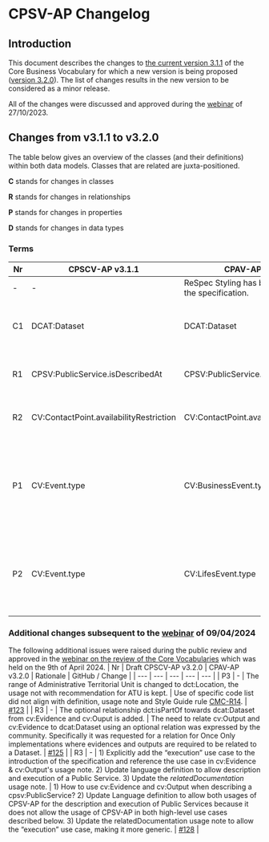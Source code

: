 # CPSV-AP Changelog

## Introduction

This document describes the changes to [the current version 3.1.1](https://semiceu.github.io/CPSV-AP/releases/3.1.1/) of the Core Business Vocabulary for which a new version is being proposed ([version 3.2.0](https://semiceu.github.io/CPSV-AP/releases/3.2.0/)). The list of changes results in the new version to be considered as a minor release.

All of the changes were discussed and approved during the [webinar](https://joinup.ec.europa.eu/collection/semic-support-centre/event/webinar-review-core-vocabularies) of 27/10/2023.

## Changes from v3.1.1 to v3.2.0 
The table below gives an overview of the classes (and their definitions) within both data models. Classes that are related are juxta-positioned.

**C** stands for changes in classes

**R** stands for changes in relationships

**P** stands for changes in properties

**D** stands for changes in data types

### Terms
| Nr | CPSCV-AP v3.1.1 | CPAV-AP v3.2.0 | Rationale                                | GitHub/Change                                                                                                                              |
| -- | ------------------------------- | ------------------------------- | ---------------------------------------- | ------------------------------------------------------------------------------------------------------------------------------------------ |
| - | - | ReSpec Styling has been applied to the specification.| - | - |
| C1 | DCAT:Dataset                              | DCAT:Dataset                   | The definition was changed to comply with the autoritativ source. | [#103](https://github.com/SEMICeu/CPSV-AP/issues/103) |
| R1 | CPSV:PublicService.isDescribedAt                              | CPSV:PublicService.isPartOf                   | dct:isPartOf is the inverse relation of dct:hasPart | [#76](https://github.com/SEMICeu/CPSV-AP/issues/76) |
| R2 | CV:ContactPoint.availabilityRestriction         | CV:ContactPoint.availabilityRestriction                   | Additional clarification was provided in the usage note | [#115](https://github.com/SEMICeu/CPSV-AP/issues/115) |
| P1 | CV:Event.type         | CV:BusinessEvent.type                  | The property has been moved to BusinessEvent allowing for the recommendation for the usage of the [Business Event codelist](https://op.europa.eu/en/web/eu-vocabularies/dataset/-/resource?uri=http://publications.europa.eu/resource/dataset/business-event). | [#120](https://github.com/SEMICeu/CPSV-AP/issues/120) |
| P2 | CV:Event.type         | CV:LifesEvent.type                  | The property has been moved to LifeEvent allowing for the recommendation for the usage of the [Life Events codelist](https://op.europa.eu/en/web/eu-vocabularies/dataset/-/resource?uri=http://publications.europa.eu/resource/dataset/life-event). | [#120](https://github.com/SEMICeu/CPSV-AP/issues/120) |

### Additional changes subsequent to the [webinar](https://joinup.ec.europa.eu/collection/semic-support-centre/event/webinar-review-core-vocabularies-and-style-guide-blog-post) of 09/04/2024
The following additional issues were raised during the public review and approved in the [webinar on the review of the Core Vocabularies](https://joinup.ec.europa.eu/collection/semic-support-centre/event/webinar-review-core-vocabularies-and-style-guide-blog-post) which was held on the 9th of April 2024.
| Nr | Draft CPSCV-AP v3.2.0 | CPAV-AP v3.2.0 | Rationale | GitHub / Change |
| --- | --- | --- | --- | --- |
| P3 | - | The range of Administrative Territorial Unit is changed to dct:Location, the usage not with recommendation for ATU is kept.  | Use of specific code list did not align with definition, usage note and Style Guide rule [CMC-R14](https://semiceu.github.io/style-guide/1.0.0/gc-conceptual-model-conventions.html#sec:cmc-r14). | [#123](https://github.com/SEMICeu/CPSV-AP/issues/123) |
| R3 | - |  The optional relationship dct:isPartOf towards dcat:Dataset from cv:Evidence and cv:Ouput is added. | The need to relate cv:Output and cv:Evidence to dcat:Dataset using an optional relation was expressed by the community. Specifically it was requested for a relation for Once Only implementations where evidences and outputs are required to be related to a Dataset. | [#125](https://github.com/SEMICeu/CPSV-AP/issues/125) |
| R3 | - | 1) Explicitly add the “execution” use case to the introduction of the specification and reference the use case in cv:Evidence & cv:Output's usage note. 2) Update language definition to allow description and execution of a Public Service. 3) Update the _relatedDocumentation_ usage note. | 1) How to use cv:Evidence and cv:Output when describing a cpsv:PublicService? 2) Update Language definition to allow both usages of CPSV-AP for the description and execution of Public Services because it does not allow the usage of CPSV-AP in both high-level use cases described below. 3) Update the relatedDocumentation usage note to allow the “execution” use case, making it more generic. | [#128](https://github.com/SEMICeu/CPSV-AP/issues/128) |



